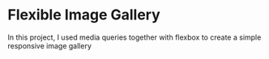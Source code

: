 # Flexible Image Gallery
In this project, I used media queries together with flexbox to create a simple responsive image gallery

